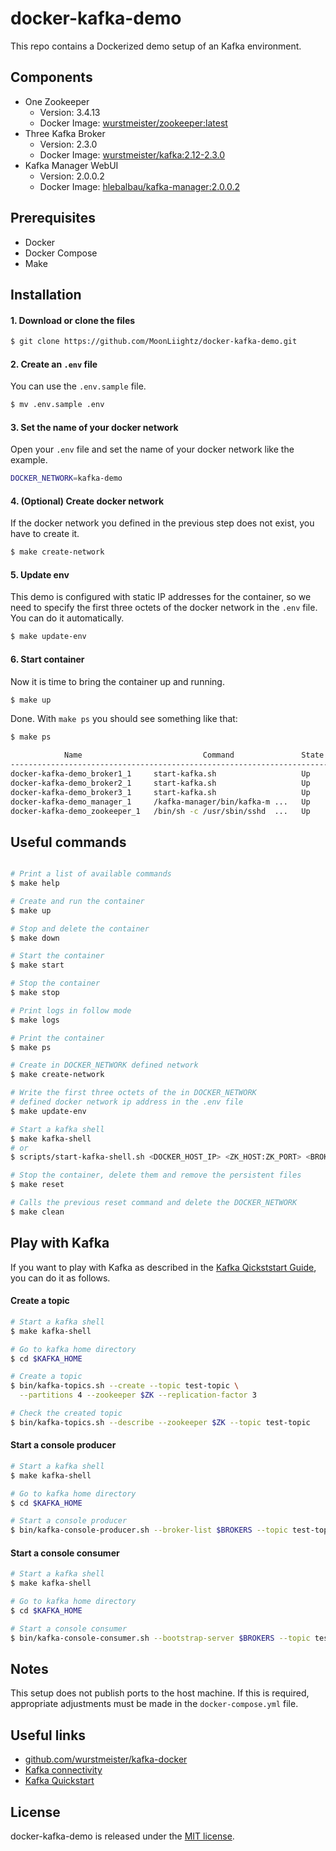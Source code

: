 docker-kafka-demo
============

This repo contains a Dockerized demo setup of an Kafka environment.


## Components

- One Zookeeper
  - Version: 3.4.13
  - Docker Image: [wurstmeister/zookeeper:latest](https://github.com/wurstmeister/zookeeper-docker)
- Three Kafka Broker
  - Version: 2.3.0
  - Docker Image: [wurstmeister/kafka:2.12-2.3.0](https://github.com/wurstmeister/kafka-docker)
- Kafka Manager WebUI
  - Version: 2.0.0.2
  - Docker Image: [hlebalbau/kafka-manager:2.0.0.2](https://github.com/hleb-albau/kafka-manager-docker)


## Prerequisites

- Docker
- Docker Compose
- Make


## Installation

#### 1. Download or clone the files

```bash
$ git clone https://github.com/MoonLiightz/docker-kafka-demo.git
```

#### 2. Create an `.env` file

You can use the `.env.sample` file.
```bash
$ mv .env.sample .env
```

#### 3. Set the name of your docker network

Open your `.env` file and set the name of your docker network like the example.
```bash
DOCKER_NETWORK=kafka-demo
```

#### 4. (Optional) Create docker network

If the docker network you defined in the previous step does not exist, you have to create it.
```bash
$ make create-network
```

#### 5. Update env

This demo is configured with static IP addresses for the container, so we need to specify the first three octets of the docker network in the `.env` file. You can do it automatically.
```bash
$ make update-env
```

#### 6. Start container

Now it is time to bring the container up and running.
```bash
$ make up
```

Done. With `make ps` you should see something like that:
```bash
$ make ps                                                                 

            Name                           Command               State                  Ports                
-------------------------------------------------------------------------------------------------------------
docker-kafka-demo_broker1_1     start-kafka.sh                   Up      1099/tcp, 9092/tcp, 9094/tcp        
docker-kafka-demo_broker2_1     start-kafka.sh                   Up      1099/tcp, 9092/tcp, 9094/tcp        
docker-kafka-demo_broker3_1     start-kafka.sh                   Up      1099/tcp, 9092/tcp, 9094/tcp        
docker-kafka-demo_manager_1     /kafka-manager/bin/kafka-m ...   Up      9000/tcp                            
docker-kafka-demo_zookeeper_1   /bin/sh -c /usr/sbin/sshd  ...   Up      2181/tcp, 22/tcp, 2888/tcp, 3888/tcp

```

## Useful commands

```bash

# Print a list of available commands
$ make help

# Create and run the container
$ make up

# Stop and delete the container
$ make down

# Start the container
$ make start

# Stop the container
$ make stop

# Print logs in follow mode
$ make logs

# Print the container
$ make ps

# Create in DOCKER_NETWORK defined network
$ make create-network

# Write the first three octets of the in DOCKER_NETWORK 
# defined docker network ip address in the .env file
$ make update-env

# Start a kafka shell
$ make kafka-shell
# or
$ scripts/start-kafka-shell.sh <DOCKER_HOST_IP> <ZK_HOST:ZK_PORT> <BROKERS>

# Stop the container, delete them and remove the persistent files
$ make reset

# Calls the previous reset command and delete the DOCKER_NETWORK
$ make clean

```

## Play with Kafka

If you want to play with Kafka as described in the [Kafka Qickststart Guide](https://kafka.apache.org/quickstart), you can do it as follows.

#### Create a topic

```bash
# Start a kafka shell
$ make kafka-shell

# Go to kafka home directory
$ cd $KAFKA_HOME

# Create a topic
$ bin/kafka-topics.sh --create --topic test-topic \
  --partitions 4 --zookeeper $ZK --replication-factor 3

# Check the created topic
$ bin/kafka-topics.sh --describe --zookeeper $ZK --topic test-topic

```

#### Start a console producer

```bash
# Start a kafka shell
$ make kafka-shell

# Go to kafka home directory
$ cd $KAFKA_HOME

# Start a console producer
$ bin/kafka-console-producer.sh --broker-list $BROKERS --topic test-topic

```

#### Start a console consumer

```bash
# Start a kafka shell
$ make kafka-shell

# Go to kafka home directory
$ cd $KAFKA_HOME

# Start a console consumer
$ bin/kafka-console-consumer.sh --bootstrap-server $BROKERS --topic test-topic
```

## Notes

This setup does not publish ports to the host machine. If this is required, appropriate adjustments must be made in the `docker-compose.yml` file.


## Useful links

- [github.com/wurstmeister/kafka-docker](https://github.com/wurstmeister/kafka-docker)
- [Kafka connectivity](https://github.com/wurstmeister/kafka-docker/wiki/Connectivity)
- [Kafka Quickstart](https://kafka.apache.org/quickstart)

## License

docker-kafka-demo is released under the [MIT license](LICENSE).

